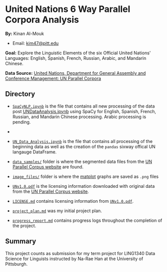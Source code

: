 # United Nations 6 Way Parallel Corpora Analysis 
**By:** Kinan Al-Mouk

- Email: <kim47@pitt.edu>

**Goal:** Explore the Linguistic Elements of the six Official United Nations' Languages: English, Spanish, French, Russian, Arabic, and Mandarin Chinese.

**Data Source:** [United Nations, Department for General Assembly and Conference Management: UN Parallel Corpora](https://conferences.unite.un.org/uncorpus)

## Directory
- [`SpaCyNLP.ipynb`](SpaCyNLP.ipynb) is the file that contains all new processing of the data post [UNDataAnalysis.ipynb](UN_Data_Analysis.ipynb) using SpaCy for English, Spanish, French, Russian, and Mandarin Chinese processing. Arabic processing is pending. 
- 
- [`UN_Data_Analysis.ipynb`](UN_Data_Analysis.ipynb) is the file that contains all processing of the beginning data as well as the creation of the `pandas` sixway offical UN langauge DataFrame.

- [`data_samples/`](data_samples/) folder is where the segmented data files from the [UN Parallel Corpus website](https://conferences.unite.un.org/uncorpus) are found.

- [`image_files/`](image_files/) folder is where the [matplot](https://matplotlib.org/) graphs are saved as `.png` files

- [`UNv1.0.pdf`](UNv1.0.pdf) is the licensing information downloaded with original data from the [UN Parallel Corpus website](https://conferences.unite.un.org/uncorpus).

- [`LICENSE.md`](LICENSE.md) contains licensing information from [`UNv1.0.pdf`](UNv1.0.pdf).

- [`project_plan.md`](project_plan.md) was my initial project plan.

- [`progress_report.md`](progress_report.md) contains progress logs throughout the completion of the project.


## Summary 
This project counts as submission for my term project for LING1340 Data Science for Linguists instructed by Na-Rae Han at the University of Pittsburgh.



  
